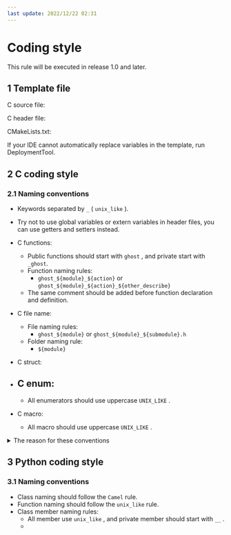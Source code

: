 ```yaml
---
last update: 2022/12/22 02:31
---
```


# Coding style
This rule will be executed in release 1.0 and later.

## 1 Template file
C source file:

C header file:

CMakeLists.txt:

If your IDE cannot automatically replace variables in the template, run DeploymentTool.  

## 2 C coding style
### 2.1 Naming conventions  
- Keywords separated by `_` ( `unix_like` ).  
- Try not to use global variables or extern variables in header files, you can use getters and setters instead.  
- C functions:  
  - Public functions should start with `ghost` , and private start with `_ghost`.  
  - Function naming rules:  
    - `ghost_${module}_${action}` or `ghost_${module}_${action}_${other_describe}`  
  - The same comment should be added before function declaration and definition.

- C file name:
  - File naming rules:  
    - `ghost_${module}` or `ghost_${module}_${submodule}.h`  
  - Folder naming rule:
    - `${module}`  
- C struct:

- C enum:
  - 
  - All enumerators should use uppercase `UNIX_LIKE` .  

- C macro:
  - All macro should use uppercase `UNIX_LIKE` .  



<details>
<summary>The reason for these conventions</summary>

Use `unix_like` instead of `Camel` :  
> Because we need to use the auto deployment script to bind the C function API to python and lua. Therefore, we need a better keyword segmentation method to bind python modules and other language.

</details>

## 3 Python coding style
### 3.1 Naming conventions  
- Class naming should follow the `Camel` rule.
- Function naming should follow the `unix_like` rule.
- Class member naming rules:
  - All member use `unix_like` , and private member should start with `__` .
  - 


